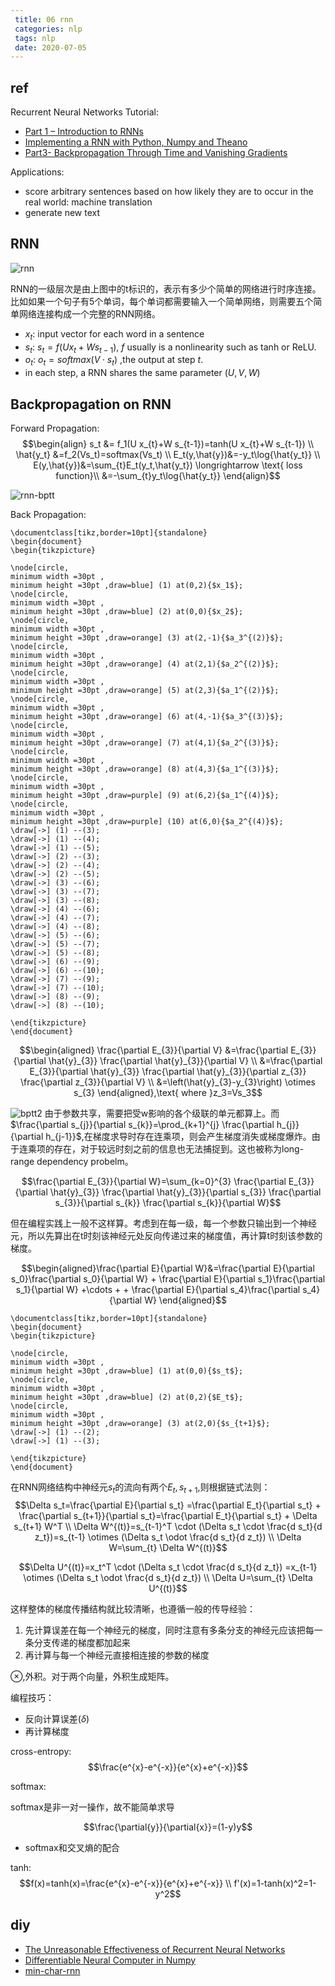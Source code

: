 ```yaml
---
 title: 06 rnn
 categories: nlp
 tags: nlp
 date: 2020-07-05
---
```


## ref

Recurrent Neural Networks Tutorial:
- [Part 1 – Introduction to RNNs](http://www.wildml.com/2015/09/recurrent-neural-networks-tutorial-part-1-introduction-to-rnns/)
- [Implementing a RNN with Python, Numpy and Theano](http://www.wildml.com/2015/09/recurrent-neural-networks-tutorial-part-2-implementing-a-language-model-rnn-with-python-numpy-and-theano/)
- [Part3- Backpropagation Through Time and Vanishing Gradients](http://www.wildml.com/2015/10/recurrent-neural-networks-tutorial-part-3-backpropagation-through-time-and-vanishing-gradients/)

Applications:
- score arbitrary sentences based on how likely they are to occur in the real world: machine translation
- generate new text

## RNN

![rnn](imgs/rnn.jpg)

RNN的一级层次是由上图中的t标识的，表示有多少个简单的网络进行时序连接。比如如果一个句子有5个单词，每个单词都需要输入一个简单网络，则需要五个简单网络连接构成一个完整的RNN网络。

- $x_t$: input vector for each word in a sentence 
- $s_t$: $s_{t}=f\left(U x_{t}+W s_{t-1}\right)$, $f$ usually is a nonlinearity such as tanh or ReLU.
- $o_t$: $o_t=softmax(V\cdot s_t)$ ,the output at step $t$.
- in each step, a RNN shares the same parameter ($U,V,W$)

## Backpropagation on RNN

Forward Propagation:
$$\begin{align} s_t &= f_1(U x_{t}+W s_{t-1})=tanh(U x_{t}+W s_{t-1}) \\
                \hat{y_t} &=f_2(Vs_t)=softmax(Vs_t) \\
                E_t(y,\hat{y})&=-y_t\log{\hat{y_t}} \\
                E(y,\hat{y})&=\sum_{t}E_t(y_t,\hat{y_t})  \longrightarrow \text{  loss function}\\
                            &=-\sum_{t}y_t\log{\hat{y_t}} \end{align}$$

![rnn-bptt](imgs/rnn-bptt1.png)

Back Propagation:

$$$$


```latex{cmd hide}
\documentclass[tikz,border=10pt]{standalone}
\begin{document}
\begin{tikzpicture}

\node[circle,
minimum width =30pt ,
minimum height =30pt ,draw=blue] (1) at(0,2){$x_1$};
\node[circle,
minimum width =30pt ,
minimum height =30pt ,draw=blue] (2) at(0,0){$x_2$};
\node[circle,
minimum width =30pt ,
minimum height =30pt ,draw=orange] (3) at(2,-1){$a_3^{(2)}$};
\node[circle,
minimum width =30pt ,
minimum height =30pt ,draw=orange] (4) at(2,1){$a_2^{(2)}$};
\node[circle,
minimum width =30pt ,
minimum height =30pt ,draw=orange] (5) at(2,3){$a_1^{(2)}$};
\node[circle,
minimum width =30pt ,
minimum height =30pt ,draw=orange] (6) at(4,-1){$a_3^{(3)}$};
\node[circle,
minimum width =30pt ,
minimum height =30pt ,draw=orange] (7) at(4,1){$a_2^{(3)}$};
\node[circle,
minimum width =30pt ,
minimum height =30pt ,draw=orange] (8) at(4,3){$a_1^{(3)}$};
\node[circle,
minimum width =30pt ,
minimum height =30pt ,draw=purple] (9) at(6,2){$a_1^{(4)}$};
\node[circle,
minimum width =30pt ,
minimum height =30pt ,draw=purple] (10) at(6,0){$a_2^{(4)}$};
\draw[->] (1) --(3);
\draw[->] (1) --(4);
\draw[->] (1) --(5);
\draw[->] (2) --(3);
\draw[->] (2) --(4);
\draw[->] (2) --(5);
\draw[->] (3) --(6);
\draw[->] (3) --(7);
\draw[->] (3) --(8);
\draw[->] (4) --(6);
\draw[->] (4) --(7);
\draw[->] (4) --(8);
\draw[->] (5) --(6);
\draw[->] (5) --(7);
\draw[->] (5) --(8);
\draw[->] (6) --(9);
\draw[->] (6) --(10);
\draw[->] (7) --(9);
\draw[->] (7) --(10);
\draw[->] (8) --(9);
\draw[->] (8) --(10);

\end{tikzpicture}
\end{document}
```
$$\begin{aligned}
\frac{\partial E_{3}}{\partial V} &=\frac{\partial E_{3}}{\partial \hat{y}_{3}} \frac{\partial \hat{y}_{3}}{\partial V} \\
&=\frac{\partial E_{3}}{\partial \hat{y}_{3}} \frac{\partial \hat{y}_{3}}{\partial z_{3}} \frac{\partial z_{3}}{\partial V} \\
&=\left(\hat{y}_{3}-y_{3}\right) \otimes s_{3}
\end{aligned},\text{ where }z_3=Vs_3$$

![bptt2](imgs/bptt2.png)
由于参数共享，需要把受w影响的各个级联的单元都算上。而$\frac{\partial s_{j}}{\partial s_{k}}=\prod_{k+1}^{j} \frac{\partial h_{j}}{\partial h_{j-1}}$,在梯度求导时存在连乘项，则会产生梯度消失或梯度爆炸。由于连乘项的存在，对于较远时刻之前的信息也无法捕捉到。这也被称为long-range dependency probelm。

$$\frac{\partial E_{3}}{\partial W}=\sum_{k=0}^{3} \frac{\partial E_{3}}{\partial \hat{y}_{3}} \frac{\partial \hat{y}_{3}}{\partial s_{3}} \frac{\partial s_{3}}{\partial s_{k}} \frac{\partial s_{k}}{\partial W}$$

但在编程实践上一般不这样算。考虑到在每一级，每一个参数只输出到一个神经元，所以先算出在t时刻该神经元处反向传递过来的梯度值，再计算t时刻该参数的梯度。

$$\begin{aligned}\frac{\partial E}{\partial W}&=\frac{\partial E}{\partial s_0}\frac{\partial s_0}{\partial W} + \frac{\partial E}{\partial s_1}\frac{\partial s_1}{\partial W} +\cdots + + \frac{\partial E}{\partial s_4}\frac{\partial s_4}{\partial W} \end{aligned}$$

```latex{cmd hide}
\documentclass[tikz,border=10pt]{standalone}
\begin{document}
\begin{tikzpicture}

\node[circle,
minimum width =30pt ,
minimum height =30pt ,draw=blue] (1) at(0,0){$s_t$};
\node[circle,
minimum width =30pt ,
minimum height =30pt ,draw=blue] (2) at(0,2){$E_t$};
\node[circle,
minimum width =30pt ,
minimum height =30pt ,draw=orange] (3) at(2,0){$s_{t+1}$};
\draw[->] (1) --(2);
\draw[->] (1) --(3);

\end{tikzpicture}
\end{document}
```
在RNN网络结构中神经元$s_t$的流向有两个$E_t,s_{t+1}$,则根据链式法则：
$$\Delta s_t=\frac{\partial E}{\partial s_t} =\frac{\partial E_t}{\partial s_t} + \frac{\partial s_{t+1}}{\partial s_t}=\frac{\partial E_t}{\partial s_t} + \Delta s_{t+1} W^T \\
\Delta W^{(t)}=s_{t-1}^T \cdot (\Delta s_t \cdot \frac{d s_t}{d z_t})=s_{t-1} \otimes (\Delta s_t \odot \frac{d s_t}{d z_t})  \\
\Delta W=\sum_{t} \Delta W^{(t)}$$

$$\Delta U^{(t)}=x_t^T \cdot (\Delta s_t \cdot \frac{d s_t}{d z_t}) =x_{t-1} \otimes (\Delta s_t \odot \frac{d s_t}{d z_t}) \\
\Delta U=\sum_{t} \Delta U^{(t)}$$

这样整体的梯度传播结构就比较清晰，也遵循一般的传导经验：
1. 先计算误差在每一个神经元的梯度，同时注意有多条分支的神经元应该把每一条分支传递的梯度都加起来
2. 再计算与每一个神经元直接相连接的参数的梯度

$\otimes$,外积。对于两个向量，外积生成矩阵。

编程技巧：
- 反向计算误差($\delta$)
- 再计算梯度


cross-entropy:
    $$\frac{e^{x}-e^{-x}}{e^{x}+e^{-x}}$$

softmax:

softmax是非一对一操作，故不能简单求导

$$\frac{\partial{y}}{\partial{x}}=(1-y)y$$

- softmax和交叉熵的配合

tanh:
$$f(x)=tanh(x)=\frac{e^{x}-e^{-x}}{e^{x}+e^{-x}} \\
f'(x)=1-tanh(x)^2=1-y^2$$

## diy

- [The Unreasonable Effectiveness of Recurrent Neural Networks](http://karpathy.github.io/2015/05/21/rnn-effectiveness/)
- [Differentiable Neural Computer in Numpy](https://github.com/krocki/dnc)
- [min-char-rnn](https://gist.github.com/karpathy/d4dee566867f8291f086)

